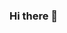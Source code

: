### Hi there 👋

<!--
**Edunandes/Edunandes** is a ✨ _special_ ✨ repository because its `README.md` (this file) appears on your GitHub profile.

Here are some ideas to get you started:

- 🔭 I’m currently working as Financial Advisor TD Canada Trust Bank.
- 🌱 I’m currently learning software engineering technican at Centennial College.
- 👨‍🎓 Bachelor's degree in Business Management/Brazil.
- 👨‍🎓 Advance Project Management Certificate at Seneca/Canada.
- 🐶 Zoey 
- 💬 Ask me about anything.
-->
